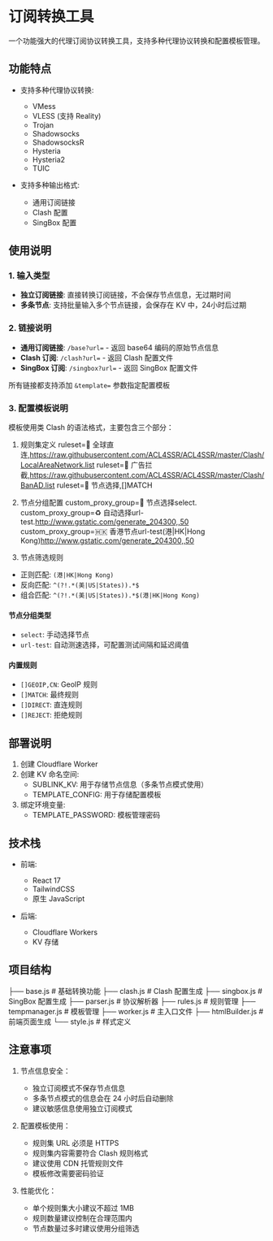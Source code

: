 # 订阅转换工具

一个功能强大的代理订阅协议转换工具，支持多种代理协议转换和配置模板管理。

## 功能特点

- 支持多种代理协议转换:
  - VMess
  - VLESS (支持 Reality)
  - Trojan
  - Shadowsocks
  - ShadowsocksR
  - Hysteria
  - Hysteria2
  - TUIC

- 支持多种输出格式:
  - 通用订阅链接
  - Clash 配置
  - SingBox 配置

## 使用说明

### 1. 输入类型
- **独立订阅链接**: 直接转换订阅链接，不会保存节点信息，无过期时间
- **多条节点**: 支持批量输入多个节点链接，会保存在 KV 中，24小时后过期

### 2. 链接说明
- **通用订阅链接**: `/base?url=` - 返回 base64 编码的原始节点信息
- **Clash 订阅**: `/clash?url=` - 返回 Clash 配置文件
- **SingBox 订阅**: `/singbox?url=` - 返回 SingBox 配置文件

所有链接都支持添加 `&template=` 参数指定配置模板

### 3. 配置模板说明

模板使用类 Clash 的语法格式，主要包含三个部分：

1. 规则集定义
ruleset=🎯 全球直连,https://raw.githubusercontent.com/ACL4SSR/ACL4SSR/master/Clash/LocalAreaNetwork.list
ruleset=🛑 广告拦截,https://raw.githubusercontent.com/ACL4SSR/ACL4SSR/master/Clash/BanAD.list
ruleset=🚀 节点选择,[]MATCH

2. 节点分组配置
custom_proxy_group=🚀 节点选择select.
custom_proxy_group=♻️ 自动选择url-test.http://www.gstatic.com/generate_204300,,50
custom_proxy_group=🇭🇰 香港节点url-test(港|HK|Hong Kong)http://www.gstatic.com/generate_204300,,50


3. 节点筛选规则
- 正则匹配: `(港|HK|Hong Kong)`
- 反向匹配: `^(?!.*(美|US|States)).*$`
- 组合匹配: `^(?!.*(美|US|States)).*$(港|HK|Hong Kong)`

#### 节点分组类型
- `select`: 手动选择节点
- `url-test`: 自动测速选择，可配置测试间隔和延迟阈值

#### 内置规则
- `[]GEOIP,CN`: GeoIP 规则
- `[]MATCH`: 最终规则
- `[]DIRECT`: 直连规则
- `[]REJECT`: 拒绝规则

## 部署说明

1. 创建 Cloudflare Worker
2. 创建 KV 命名空间:
   - SUBLINK_KV: 用于存储节点信息（多条节点模式使用）
   - TEMPLATE_CONFIG: 用于存储配置模板
3. 绑定环境变量:
   - TEMPLATE_PASSWORD: 模板管理密码

## 技术栈

- 前端:
  - React 17
  - TailwindCSS
  - 原生 JavaScript

- 后端:
  - Cloudflare Workers
  - KV 存储

## 项目结构
├── base.js # 基础转换功能
├── clash.js # Clash 配置生成
├── singbox.js # SingBox 配置生成
├── parser.js # 协议解析器
├── rules.js # 规则管理
├── tempmanager.js # 模板管理
├── worker.js # 主入口文件
├── htmlBuilder.js # 前端页面生成
└── style.js # 样式定义


## 注意事项

1. 节点信息安全：
   - 独立订阅模式不保存节点信息
   - 多条节点模式的信息会在 24 小时后自动删除
   - 建议敏感信息使用独立订阅模式

2. 配置模板使用：
   - 规则集 URL 必须是 HTTPS
   - 规则集内容需要符合 Clash 规则格式
   - 建议使用 CDN 托管规则文件
   - 模板修改需要密码验证

3. 性能优化：
   - 单个规则集大小建议不超过 1MB
   - 规则数量建议控制在合理范围内
   - 节点数量过多时建议使用分组筛选

